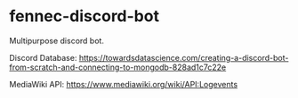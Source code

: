 # fennec-discord-bot
Multipurpose discord bot.

Discord Database: https://towardsdatascience.com/creating-a-discord-bot-from-scratch-and-connecting-to-mongodb-828ad1c7c22e

MediaWiki API: https://www.mediawiki.org/wiki/API:Logevents

